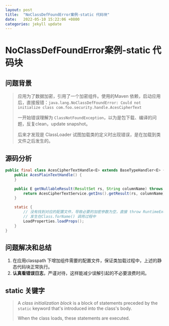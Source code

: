 ```yaml
---
layout: post
title:  "NoClassDefFoundError案例-static 代码块"
date:   2022-05-10 15:22:06 +0800
categories: jekyll update
---
```

# NoClassDefFoundError案例-static 代码块

## 问题背景

> 应用为了数据加密，引用了一个加密组件。使用的Maven 依赖，启动应用后，直接报错：`java.lang.NoClassDefFoundError: Could not initialize class com.foo.security.handle.AcesCipherText`
> 
> 一开始错误理解为 `ClassNotFoundException`，以为是包下载、编译的问题，反复clean，update snapshot。
> 
> 后来才发现是 ClassLoader 试图加载类的定义时出现错误，是在加载到类文件之后发生的。

## 源码分析

```java
public final class AcesCipherTextHandle<E> extends BaseTypeHandler<E> {
    public AcesPlainTextHandle() {
    }

    public E getNullableResult(ResultSet rs, String columnName) throws SQLException {
        return AcesCipherTextService.getIns().getResult(rs, columnName);
    }

    static {
        // 没有找到对应的配置文件，导致必要的加密参数为空，直接 throw RuntimeException。结果是Class加载失败。
        // 发生在Class.forName() 调用过程中
        LoadProperties.loadProps();
    }
}
```

## 问题解决和总结

1. 在应用classpath 下增加组件需要的配置文件，保证类加载过程中，上述的静态代码块正常执行。
2. **认真看错误日志**，严谨对待，这样能减少误解引起的不必要浪费时间。

## static 关键字

> A *class initialization block* is a block of statements preceded by the `static` keyword that's introduced into the class's body. 
> 
> When the class loads, these statements are executed.


